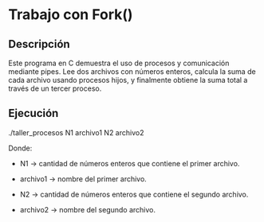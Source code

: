 # Trabajo con Fork()

## Descripción 
Este programa en C demuestra el uso de procesos y comunicación mediante pipes.
Lee dos archivos con números enteros, calcula la suma de cada archivo usando procesos hijos, y finalmente obtiene la suma total a través de un tercer proceso.

## Ejecución
./taller_procesos N1 archivo1 N2 archivo2

Donde:

  - N1 → cantidad de números enteros que contiene el primer archivo.

  - archivo1 → nombre del primer archivo.

  - N2 → cantidad de números enteros que contiene el segundo archivo.

  - archivo2 → nombre del segundo archivo.

